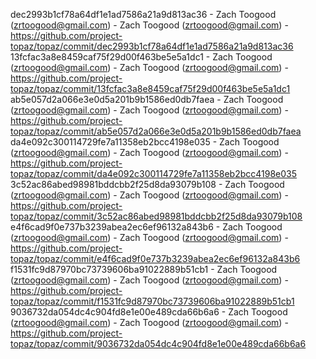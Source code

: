 dec2993b1cf78a64df1e1ad7586a21a9d813ac36 - Zach Toogood (zrtoogood@gmail.com) - Zach Toogood (zrtoogood@gmail.com) - https://github.com/project-topaz/topaz/commit/dec2993b1cf78a64df1e1ad7586a21a9d813ac36
13fcfac3a8e8459caf75f29d00f463be5e5a1dc1 - Zach Toogood (zrtoogood@gmail.com) - Zach Toogood (zrtoogood@gmail.com) - https://github.com/project-topaz/topaz/commit/13fcfac3a8e8459caf75f29d00f463be5e5a1dc1
ab5e057d2a066e3e0d5a201b9b1586ed0db7faea - Zach Toogood (zrtoogood@gmail.com) - Zach Toogood (zrtoogood@gmail.com) - https://github.com/project-topaz/topaz/commit/ab5e057d2a066e3e0d5a201b9b1586ed0db7faea
da4e092c300114729fe7a11358eb2bcc4198e035 - Zach Toogood (zrtoogood@gmail.com) - Zach Toogood (zrtoogood@gmail.com) - https://github.com/project-topaz/topaz/commit/da4e092c300114729fe7a11358eb2bcc4198e035
3c52ac86abed98981bddcbb2f25d8da93079b108 - Zach Toogood (zrtoogood@gmail.com) - Zach Toogood (zrtoogood@gmail.com) - https://github.com/project-topaz/topaz/commit/3c52ac86abed98981bddcbb2f25d8da93079b108
e4f6cad9f0e737b3239abea2ec6ef96132a843b6 - Zach Toogood (zrtoogood@gmail.com) - Zach Toogood (zrtoogood@gmail.com) - https://github.com/project-topaz/topaz/commit/e4f6cad9f0e737b3239abea2ec6ef96132a843b6
f1531fc9d87970bc73739606ba91022889b51cb1 - Zach Toogood (zrtoogood@gmail.com) - Zach Toogood (zrtoogood@gmail.com) - https://github.com/project-topaz/topaz/commit/f1531fc9d87970bc73739606ba91022889b51cb1
9036732da054dc4c904fd8e1e00e489cda66b6a6 - Zach Toogood (zrtoogood@gmail.com) - Zach Toogood (zrtoogood@gmail.com) - https://github.com/project-topaz/topaz/commit/9036732da054dc4c904fd8e1e00e489cda66b6a6
